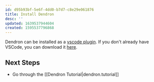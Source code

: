```yaml
---
id: d95b93bf-5e6f-4dd0-b7d7-c8e29e061876
title: Install Dendron
desc: ''
updated: 1639537944604
created: 1595537796868
---
```


Dendron can be installed as a [vscode plugin](https://link.dendron.so/vscode). If you don't already have VSCode, you can download it [here](https://code.visualstudio.com/).

## Next Steps
- Go through the [[Dendron Tutorial|dendron.tutorial]]
